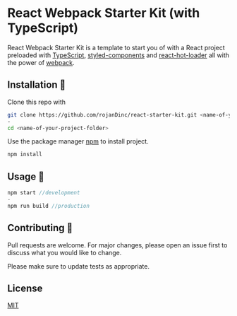 # React Webpack Starter Kit (with TypeScript)

React Webpack Starter Kit is a template to start you of with a React project preloaded with [TypeScript](https://www.typescriptlang.org/), [styled-components](https://www.styled-components.com/) and [react-hot-loader](https://github.com/gaearon/react-hot-loader) all with the power of [webpack](https://webpack.js.org/).

## Installation 🚚

Clone this repo with

```bash
git clone https://github.com/rojanDinc/react-starter-kit.git <name-of-your-project-folder>
-
cd <name-of-your-project-folder>
```

Use the package manager [npm](https://www.npmjs.com/) to install project.

```bash
npm install
```

## Usage 🚀

```javascript
npm start //development
-
npm run build //production
```

## Contributing 💁

Pull requests are welcome. For major changes, please open an issue first to discuss what you would like to change.

Please make sure to update tests as appropriate.

## License

[MIT](https://choosealicense.com/licenses/mit/)

